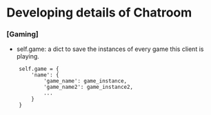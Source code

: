 # Developing details of Chatroom

### [Gaming]

- self.game: a dict to save the instances of every game this client is playing. 
```
    self.game = {
        'name': {
            'game_name': game_instance,
            'game_name2': game_instance2,
            ...
        }
    }
```


